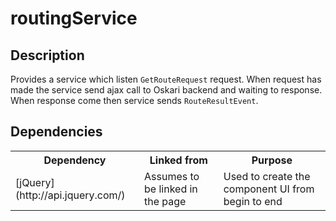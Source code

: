 # routingService

## Description

Provides a service which listen ``GetRouteRequest`` request. When request has made the service send ajax call to Oskari backend and waiting to response. When response come then service sends ``RouteResultEvent``.

## Dependencies

<table class="table">
  <tr>
    <th>Dependency</th><th>Linked from</th><th>Purpose</th>
  </tr>
  <tr>
    <td>[jQuery](http://api.jquery.com/)</td>
    <td>Assumes to be linked in the page</td>
    <td>Used to create the component UI from begin to end</td>
  </tr>
</table>
